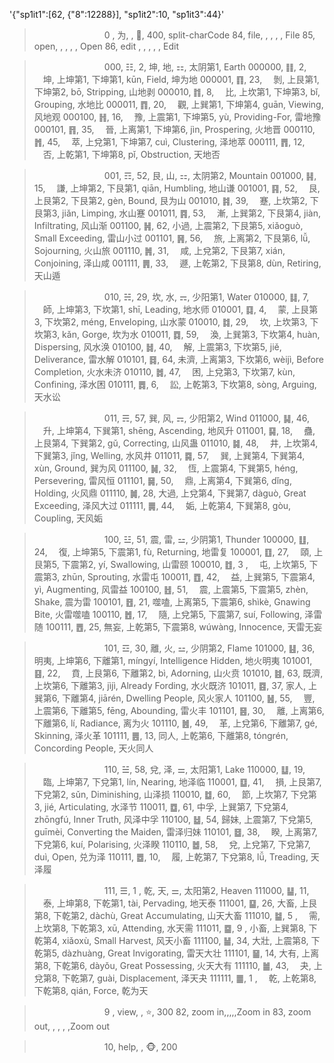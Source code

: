 '{"sp1it1":[62, {"8":12288}], "sp1it2":10, "sp1it3":44}'
>　　　　　　　　0 , 为, , 🙊, 400, split-charCode
84, file, , , , , File
85, open, , , , , Open
86, edit , , , , , Edit

>　　　　　　　　000, ☷, 2, 坤, 地, ⚏, 太阴第1, Earth
000000, ䷁,  2, 　坤, 上坤第1, 下坤第1, kūn, Field, 坤为地
000001, ䷖, 23, 　剝, 上艮第1, 下坤第2, bō, Stripping, 山地剥
000010, ䷇,  8, 　比, 上坎第1, 下坤第3, bǐ, Grouping, 水地比
000011, ䷓, 20, 　觀, 上巽第1, 下坤第4, guān, Viewing, 风地观
000100, ䷏, 16, 　豫, 上震第1, 下坤第5, yù, Providing-For, 雷地豫
000101, ䷢, 35, 　晉, 上离第1, 下坤第6, jìn, Prospering, 火地晋
000110, ䷬, 45, 　萃, 上兌第1, 下坤第7, cuì, Clustering, 泽地萃
000111, ䷋, 12, 　否, 上乾第1, 下坤第8, pǐ, Obstruction, 天地否

>　　　　　　　　001, ☶, 52, 艮, 山, ⚏, 太阴第2, Mountain
001000, ䷎, 15, 　謙, 上坤第2, 下艮第1, qiān, Humbling, 地山谦
001001, ䷳, 52, 　艮, 上艮第2, 下艮第2, gèn, Bound, 艮为山
001010, ䷦, 39, 　蹇, 上坎第2, 下艮第3, jiǎn, Limping, 水山蹇
001011, ䷴, 53, 　漸, 上巽第2, 下艮第4, jiàn, Infiltrating, 风山渐
001100, ䷽, 62, 小過, 上震第2, 下艮第5, xiǎoguò, Small Exceeding, 雷山小过
001101, ䷷, 56, 　旅, 上离第2, 下艮第6, lǚ, Sojourning, 火山旅
001110, ䷞, 31, 　咸, 上兌第2, 下艮第7, xián, Conjoining, 泽山咸
001111, ䷠, 33, 　遯, 上乾第2, 下艮第8, dùn, Retiring, 天山遁

>　　　　　　　　010, ☵, 29, 坎, 水, ⚎, 少阳第1, Water
010000, ䷆,  7, 　師, 上坤第3, 下坎第1, shī, Leading, 地水师
010001, ䷃,  4, 　蒙, 上艮第3, 下坎第2, méng, Enveloping, 山水蒙
010010, ䷜, 29, 　坎, 上坎第3, 下坎第3, kǎn, Gorge, 坎为水
010011, ䷺, 59, 　渙, 上巽第3, 下坎第4, huàn, Dispersing, 风水涣
010100, ䷧, 40, 　解, 上震第3, 下坎第5, jiě, Deliverance, 雷水解
010101, ䷿, 64, 未濟, 上离第3, 下坎第6, wèijì, Before Completion, 火水未济
010110, ䷮, 47, 　困, 上兌第3, 下坎第7, kùn, Confining, 泽水困
010111, ䷅,  6, 　訟, 上乾第3, 下坎第8, sòng, Arguing, 天水讼

>　　　　　　　　011, ☴, 57, 巽, 风, ⚎, 少阳第2, Wind
011000, ䷭, 46, 　升, 上坤第4, 下巽第1, shēng, Ascending, 地风升
011001, ䷑, 18, 　蠱, 上艮第4, 下巽第2, gǔ, Correcting, 山风蛊
011010, ䷯, 48, 　井, 上坎第4, 下巽第3, jǐng, Welling, 水风井
011011, ䷸, 57, 　巽, 上巽第4, 下巽第4, xùn, Ground, 巽为风
011100, ䷟, 32, 　恆, 上震第4, 下巽第5, héng, Persevering, 雷风恒
011101, ䷱, 50, 　鼎, 上离第4, 下巽第6, dǐng, Holding, 火风鼎
011110, ䷛, 28, 大過, 上兌第4, 下巽第7, dàguò, Great Exceeding, 泽风大过
011111, ䷫, 44, 　姤, 上乾第4, 下巽第8, gòu, Coupling, 天风姤

>　　　　　　　　100, ☳, 51, 震, 雷, ⚍, 少阴第1, Thunder
100000, ䷗, 24, 　復, 上坤第5, 下震第1, fù, Returning, 地雷复
100001, ䷚, 27, 　頤, 上艮第5, 下震第2, yí, Swallowing, 山雷颐
100010, ䷂, 3 , 　屯, 上坎第5, 下震第3, zhūn, Sprouting, 水雷屯
100011, ䷩, 42, 　益, 上巽第5, 下震第4, yì, Augmenting, 风雷益
100100, ䷲, 51, 　震, 上震第5, 下震第5, zhèn, Shake, 震为雷
100101, ䷔, 21, 噬嗑, 上离第5, 下震第6, shìkè, Gnawing Bite, 火雷噬嗑
100110, ䷐, 17, 　隨, 上兌第5, 下震第7, suí, Following, 泽雷随
100111, ䷘, 25, 無妄, 上乾第5, 下震第8, wúwàng, Innocence, 天雷无妄

>　　　　　　　　101, ☲, 30, 離, 火, ⚍, 少阴第2, Flame
101000, ䷣, 36, 明夷, 上坤第6, 下離第1, míngyí, Intelligence Hidden, 地火明夷
101001, ䷕, 22, 　賁, 上艮第6, 下離第2, bì, Adorning, 山火贲
101010, ䷾, 63, 既濟, 上坎第6, 下離第3, jìjì, Already Fording, 水火既济
101011, ䷤, 37, 家人, 上巽第6, 下離第4, jiārén, Dwelling People, 风火家人
101100, ䷶, 55, 　豐, 上震第6, 下離第5, fēng, Abounding, 雷火丰
101101, ䷝, 30, 　離, 上离第6, 下離第6, lí, Radiance, 离为火
101110, ䷰, 49, 　革, 上兌第6, 下離第7, gé, Skinning, 泽火革
101111, ䷌, 13, 同人, 上乾第6, 下離第8, tóngrén, Concording People, 天火同人

>　　　　　　　　110, ☱, 58, 兌, 泽, ⚌, 太阳第1, Lake
110000, ䷒, 19, 　臨, 上坤第7, 下兌第1, lín, Nearing, 地泽临
110001, ䷨, 41, 　損, 上艮第7, 下兌第2, sǔn, Diminishing, 山泽损
110010, ䷻, 60, 　節, 上坎第7, 下兌第3, jié, Articulating, 水泽节
110011, ䷼, 61, 中孚, 上巽第7, 下兌第4, zhōngfú, Inner Truth, 风泽中孚
110100, ䷵, 54, 歸妹, 上震第7, 下兌第5, guīmèi, Converting the Maiden, 雷泽归妹
110101, ䷥, 38, 　睽, 上离第7, 下兌第6, kuí, Polarising, 火泽睽
110110, ䷹, 58, 　兌, 上兌第7, 下兌第7, duì, Open, 兑为泽
110111, ䷉, 10, 　履, 上乾第7, 下兌第8, lǚ, Treading, 天泽履

>　　　　　　　　111, ☰, 1 , 乾, 天, ⚌, 太阳第2, Heaven
111000, ䷊, 11, 　泰, 上坤第8, 下乾第1, tài, Pervading, 地天泰
111001, ䷙, 26, 大畜, 上艮第8, 下乾第2, dàchù, Great Accumulating, 山天大畜
111010, ䷄, 5 , 　需, 上坎第8, 下乾第3, xū, Attending, 水天需
111011, ䷈, 9 , 小畜, 上巽第8, 下乾第4, xiǎoxù, Small Harvest, 风天小畜
111100, ䷡, 34, 大壯, 上震第8, 下乾第5, dàzhuàng, Great Invigorating, 雷天大壮
111101, ䷍, 14, 大有, 上离第8, 下乾第6, dàyǒu, Great Possessing, 火天大有
111110, ䷪, 43, 　夬, 上兌第8, 下乾第7, guài, Displacement, 泽天夬
111111, ䷀, 1 , 　乾, 上乾第8, 下乾第8, qián, Force, 乾为天

>　　　　　　　　9 , view, , ⭐, 300
82, zoom in,,,,,Zoom in
83, zoom out, , , , ,Zoom out

>　　　　　　　　10, help, , 🐵, 200
